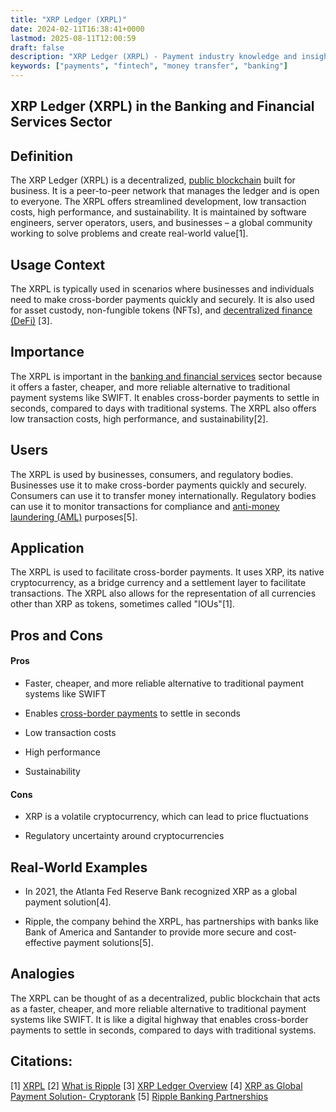 ```yaml
---
title: "XRP Ledger (XRPL)"
date: 2024-02-11T16:38:41+0000
lastmod: 2025-08-11T12:00:59
draft: false
description: "XRP Ledger (XRPL) - Payment industry knowledge and insights"
keywords: ["payments", "fintech", "money transfer", "banking"]
---
```


## XRP Ledger (XRPL) in the Banking and Financial Services Sector

## Definition

The XRP Ledger (XRPL) is a decentralized, [public blockchain](https://faisalkhanllc.xyz/resources/payments-wiki/p/public-blockchain/) built for business. It is a peer-to-peer network that manages the ledger and is open to everyone. The XRPL offers streamlined development, low transaction costs, high performance, and sustainability. It is maintained by software engineers, server operators, users, and businesses – a global community working to solve problems and create real-world value[1].

## Usage Context

The XRPL is typically used in scenarios where businesses and individuals need to make cross-border payments quickly and securely. It is also used for asset custody, non-fungible tokens (NFTs), and [decentralized finance (DeFi)](https://faisalkhanllc.xyz/resources/payments-wiki/d/decentralized-finance-defi/) [3].

## Importance

The XRPL is important in the [banking and financial services](https://faisalkhanllc.xyz/resources/payments-wiki/c/cryptocurrency-banking/) sector because it offers a faster, cheaper, and more reliable alternative to traditional payment systems like SWIFT. It enables cross-border payments to settle in seconds, compared to days with traditional systems. The XRPL also offers low transaction costs, high performance, and sustainability[2].

## Users

The XRPL is used by businesses, consumers, and regulatory bodies. Businesses use it to make cross-border payments quickly and securely. Consumers can use it to transfer money internationally. Regulatory bodies can use it to monitor transactions for compliance and [anti-money laundering (AML)](https://faisalkhanllc.xyz/resources/payments-wiki/a/anti-money-laundering-aml/) purposes[5].

## Application

The XRPL is used to facilitate cross-border payments. It uses XRP, its native cryptocurrency, as a bridge currency and a settlement layer to facilitate transactions. The XRPL also allows for the representation of all currencies other than XRP as tokens, sometimes called "IOUs"[1].

## Pros and Cons

#### Pros

- Faster, cheaper, and more reliable alternative to traditional payment systems like SWIFT

- Enables [cross-border payments](https://faisalkhanllc.xyz/resources/payments-wiki/c/cross-border-payments-2/) to settle in seconds

- Low transaction costs

- High performance

- Sustainability

#### Cons

- XRP is a volatile cryptocurrency, which can lead to price fluctuations

- Regulatory uncertainty around cryptocurrencies

## Real-World Examples

- In 2021, the Atlanta Fed Reserve Bank recognized XRP as a global payment solution[4].

- Ripple, the company behind the XRPL, has partnerships with banks like Bank of America and Santander to provide more secure and cost-effective payment solutions[5].

## Analogies

The XRPL can be thought of as a decentralized, public blockchain that acts as a faster, cheaper, and more reliable alternative to traditional payment systems like SWIFT. It is like a digital highway that enables cross-border payments to settle in seconds, compared to days with traditional systems.

## Citations:

[1] [XRPL](https://xrpl.org)
[2] [What is Ripple](https://www.ledger.com/academy/crypto/what-is-ripple)
[3] [XRP Ledger Overview](https://xrpl.org/xrp-ledger-overview.html)
[4] [XRP as Global Payment Solution- Cryptorank](https://cryptorank.io/news/feed/f9339-xrp-recognized-as-global-payment-solution)
[5] [Ripple Banking Partnerships](https://www.doubloin.com/learn/ripple-banking-partnerships)